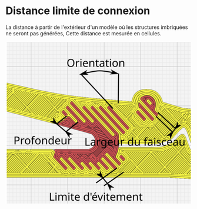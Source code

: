 Distance limite de connexion
====
La distance à partir de l'extérieur d'un modèle où les structures imbriquées ne seront pas générées, Cette distance est mesurée en cellules.

![Distance limite de connexion](../images/interlocking_fr.svg)